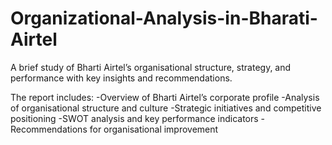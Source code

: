 # Organizational-Analysis-in-Bharati-Airtel
A brief study of Bharti Airtel’s organisational structure, strategy, and performance with key insights and recommendations.

The report includes:
-Overview of Bharti Airtel’s corporate profile
-Analysis of organisational structure and culture
-Strategic initiatives and competitive positioning
-SWOT analysis and key performance indicators
-Recommendations for organisational improvement
